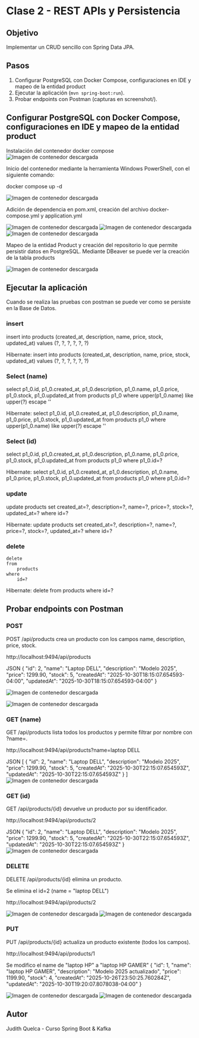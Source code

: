 # Clase 2 - REST APIs y Persistencia

## Objetivo
Implementar un CRUD sencillo con Spring Data JPA.

## Pasos
1. Configurar PostgreSQL con Docker Compose, configuraciones en IDE y mapeo de la entidad product 
2. Ejecutar la aplicación (`mvn spring-boot:run`).
3. Probar endpoints con Postman (capturas en screenshot/).

## Configurar PostgreSQL con Docker Compose, configuraciones en IDE y mapeo de la entidad product 

Instalación del contenedor docker compose
![Imagen de contenedor descargada](screenshot/Docker-Desktop.png)

Inicio del contenedor mediante la herramienta Windows PowerShell, con el siguiente comando:

docker compose up -d

![Imagen de contenedor descargada](screenshot/Inicio-Docker.png)

Adición de dependencia en pom.xml, creación del archivo docker-compose.yml y application.yml

![Imagen de contenedor descargada](screenshot/pomxml.png)
![Imagen de contenedor descargada](screenshot/dockeryml.png)
![Imagen de contenedor descargada](screenshot/aplicationyml.png)	

Mapeo de la entidad Product y creación del repositorio lo que permite persistir datos en PostgreSQL. 
Mediante DBeaver se puede ver la creación de la tabla products

![Imagen de contenedor descargada](screenshot/Mapeo-product.png)

## Ejecutar la aplicación

Cuando se realiza las pruebas con postman se puede ver como se persiste en la Base de Datos.

### insert

insert 
    into
        products
        (created_at, description, name, price, stock, updated_at) 
    values
        (?, ?, ?, ?, ?, ?)
		
Hibernate: 
    insert 
    into
        products
        (created_at, description, name, price, stock, updated_at) 
    values
        (?, ?, ?, ?, ?, ?)
		
### Select (name)

 select
        p1_0.id,
        p1_0.created_at,
        p1_0.description,
        p1_0.name,
        p1_0.price,
        p1_0.stock,
        p1_0.updated_at 
    from
        products p1_0 
    where
        upper(p1_0.name) like upper(?) escape '\'
		
Hibernate: 
    select
        p1_0.id,
        p1_0.created_at,
        p1_0.description,
        p1_0.name,
        p1_0.price,
        p1_0.stock,
        p1_0.updated_at 
    from
        products p1_0 
    where
        upper(p1_0.name) like upper(?) escape '\'
		
### Select (id)

select
        p1_0.id,
        p1_0.created_at,
        p1_0.description,
        p1_0.name,
        p1_0.price,
        p1_0.stock,
        p1_0.updated_at 
    from
        products p1_0 
    where
        p1_0.id=?
		
Hibernate: 
    select
        p1_0.id,
        p1_0.created_at,
        p1_0.description,
        p1_0.name,
        p1_0.price,
        p1_0.stock,
        p1_0.updated_at 
    from
        products p1_0 
    where
        p1_0.id=?
		
### update

 update
        products 
    set
        created_at=?,
        description=?,
        name=?,
        price=?,
        stock=?,
        updated_at=? 
    where
        id=?
		
Hibernate: 
    update
        products 
    set
        created_at=?,
        description=?,
        name=?,
        price=?,
        stock=?,
        updated_at=? 
    where
        id=?
		
### delete

    delete
    from
        products 
    where
        id=?
		
Hibernate: 
    delete 
    from
        products 
    where
        id=?
		
## Probar endpoints con Postman

### POST
POST /api/products crea un producto con los campos name, description, price, stock.

http://localhost:9494/api/products

JSON
{
    "id": 2,
    "name": "Laptop DELL",
    "description": "Modelo 2025",
    "price": 1299.90,
    "stock": 5,
    "createdAt": "2025-10-30T18:15:07.654593-04:00",
    "updatedAt": "2025-10-30T18:15:07.654593-04:00"
}

![Imagen de contenedor descargada](screenshot/POST-Crear-producto.png)

![Imagen de contenedor descargada](screenshot/Select-products.png)

### GET (name)

GET /api/products lista todos los productos y permite filtrar por nombre con ?name=.

http://localhost:9494/api/products?name=laptop DELL

JSON
[
    {
        "id": 2,
        "name": "Laptop DELL",
        "description": "Modelo 2025",
        "price": 1299.90,
        "stock": 5,
        "createdAt": "2025-10-30T22:15:07.654593Z",
        "updatedAt": "2025-10-30T22:15:07.654593Z"
    }
]
![Imagen de contenedor descargada](screenshot/GET-Listar-products-name.png)

### GET (id)

GET /api/products/{id} devuelve un producto por su identificador.

http://localhost:9494/api/products/2

JSON
{
    "id": 2,
    "name": "Laptop DELL",
    "description": "Modelo 2025",
    "price": 1299.90,
    "stock": 5,
    "createdAt": "2025-10-30T22:15:07.654593Z",
    "updatedAt": "2025-10-30T22:15:07.654593Z"
}
![Imagen de contenedor descargada](screenshot/GET-Obtener-producto-por-id.png)


### DELETE

DELETE /api/products/{id} elimina un producto.

Se elimina el id=2 (name = "laptop DELL")

http://localhost:9494/api/products/2


![Imagen de contenedor descargada](screenshot/DELETE-Eliminar-Producto.png)
![Imagen de contenedor descargada](screenshot/VERIFICA-DELETE.png)

### PUT 

PUT /api/products/{id} actualiza un producto existente (todos los campos).

http://localhost:9494/api/products/1

Se modifico el name de "laptop HP" a "laptop HP GAMER"
{
    "id": 1,
    "name": "laptop HP GAMER",
    "description": "Modelo 2025 actualizado",
    "price": 1199.90,
    "stock": 4,
    "createdAt": "2025-10-26T23:50:25.760284Z",
    "updatedAt": "2025-10-30T19:20:07.8078038-04:00"
}


![Imagen de contenedor descargada](screenshot/PUT-Actualizar-Producto-ID=1.png)
![Imagen de contenedor descargada](screenshot/VERIFICA-UPDATE.png)								

## Autor
Judith Quelca - Curso Spring Boot & Kafka